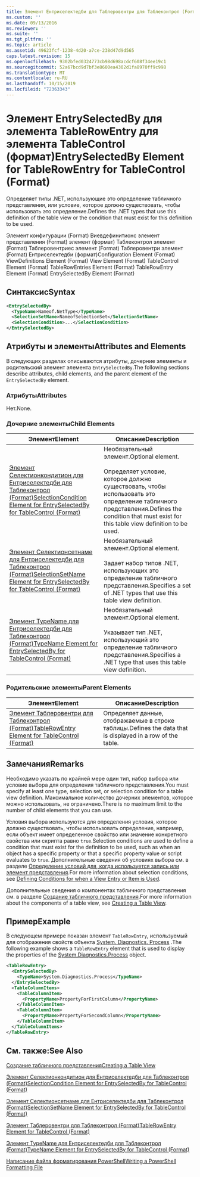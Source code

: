 ```yaml
---
title: Элемент Ентриселектедби для Таблеровентри для Таблеконтрол (Format) | Документация Майкрософт
ms.custom: ''
ms.date: 09/13/2016
ms.reviewer: ''
ms.suite: ''
ms.tgt_pltfrm: ''
ms.topic: article
ms.assetid: 49623fcf-1238-4d20-a7ce-238d47d9d565
caps.latest.revision: 15
ms.openlocfilehash: 9302bfed0324773cb98d698acdcf608f34ee19c1
ms.sourcegitcommit: 52a67bcd9d7bf3e8600ea4302d1fa8970ff9c998
ms.translationtype: MT
ms.contentlocale: ru-RU
ms.lasthandoff: 10/15/2019
ms.locfileid: "72363343"
---
```

# <a name="entryselectedby-element-for-tablerowentry--for-tablecontrol-format"></a><span data-ttu-id="f462f-102">Элемент EntrySelectedBy для элемента TableRowEntry для элемента TableControl (формат)</span><span class="sxs-lookup"><span data-stu-id="f462f-102">EntrySelectedBy Element for TableRowEntry  for TableControl (Format)</span></span>

<span data-ttu-id="f462f-103">Определяет типы .NET, использующие это определение табличного представления, или условие, которое должно существовать, чтобы использовать это определение.</span><span class="sxs-lookup"><span data-stu-id="f462f-103">Defines the .NET types that use this definition of the table view or the condition that must exist for this definition to be used.</span></span>

<span data-ttu-id="f462f-104">Элемент конфигурации (Format) Виевдефинитионс элемент представления (Format) элемент (формат) Таблеконтрол элемент (Format) Таблеровентриес элемент (Format) Таблеровентри элемент (Format) Ентриселектедби (формат)</span><span class="sxs-lookup"><span data-stu-id="f462f-104">Configuration Element (Format) ViewDefinitions Element (Format) View Element (Format) TableControl Element (Format) TableRowEntries Element (Format) TableRowEntry Element (Format) EntrySelectedBy Element (Format)</span></span>

## <a name="syntax"></a><span data-ttu-id="f462f-105">Синтаксис</span><span class="sxs-lookup"><span data-stu-id="f462f-105">Syntax</span></span>

```xml
<EntrySelectedBy>
  <TypeName>Nameof.NetType</TypeName>
  <SelectionSetName>NameofSelectionSet</SelectionSetName>
  <SelectionCondition>...</SelectionCondition>
</EntrySelectedBy>
```

## <a name="attributes-and-elements"></a><span data-ttu-id="f462f-106">Атрибуты и элементы</span><span class="sxs-lookup"><span data-stu-id="f462f-106">Attributes and Elements</span></span>

<span data-ttu-id="f462f-107">В следующих разделах описываются атрибуты, дочерние элементы и родительский элемент элемента `EntrySelectedBy`.</span><span class="sxs-lookup"><span data-stu-id="f462f-107">The following sections describe attributes, child elements, and the parent element of the `EntrySelectedBy` element.</span></span>

### <a name="attributes"></a><span data-ttu-id="f462f-108">Атрибуты</span><span class="sxs-lookup"><span data-stu-id="f462f-108">Attributes</span></span>

<span data-ttu-id="f462f-109">Нет.</span><span class="sxs-lookup"><span data-stu-id="f462f-109">None.</span></span>

### <a name="child-elements"></a><span data-ttu-id="f462f-110">Дочерние элементы</span><span class="sxs-lookup"><span data-stu-id="f462f-110">Child Elements</span></span>

|<span data-ttu-id="f462f-111">Элемент</span><span class="sxs-lookup"><span data-stu-id="f462f-111">Element</span></span>|<span data-ttu-id="f462f-112">Описание</span><span class="sxs-lookup"><span data-stu-id="f462f-112">Description</span></span>|
|-------------|-----------------|
|[<span data-ttu-id="f462f-113">Элемент Селектионкондитион для Ентриселектедби для Таблеконтрол (Format)</span><span class="sxs-lookup"><span data-stu-id="f462f-113">SelectionCondition Element for EntrySelectedBy for TableControl (Format)</span></span>](./selectioncondition-element-for-entryselectedby-for-tablecontrol-format.md)|<span data-ttu-id="f462f-114">Необязательный элемент.</span><span class="sxs-lookup"><span data-stu-id="f462f-114">Optional element.</span></span><br /><br /> <span data-ttu-id="f462f-115">Определяет условие, которое должно существовать, чтобы использовать это определение табличного представления.</span><span class="sxs-lookup"><span data-stu-id="f462f-115">Defines the condition that must exist for this table view definition to be used.</span></span>|
|[<span data-ttu-id="f462f-116">Элемент Селектионсетнаме для Ентриселектедби для Таблеконтрол (Format)</span><span class="sxs-lookup"><span data-stu-id="f462f-116">SelectionSetName Element for EntrySelectedBy for TableControl (Format)</span></span>](./selectionsetname-element-for-entryselectedby-for-tablecontrol-format.md)|<span data-ttu-id="f462f-117">Необязательный элемент.</span><span class="sxs-lookup"><span data-stu-id="f462f-117">Optional element.</span></span><br /><br /> <span data-ttu-id="f462f-118">Задает набор типов .NET, использующих это определение табличного представления.</span><span class="sxs-lookup"><span data-stu-id="f462f-118">Specifies a set of .NET types that use this table view definition.</span></span>|
|[<span data-ttu-id="f462f-119">Элемент TypeName для Ентриселектедби для Таблеконтрол (Format)</span><span class="sxs-lookup"><span data-stu-id="f462f-119">TypeName Element for EntrySelectedBy for TableControl (Format)</span></span>](./typename-element-for-entryselectedby-for-tablecontrol-format.md)|<span data-ttu-id="f462f-120">Необязательный элемент.</span><span class="sxs-lookup"><span data-stu-id="f462f-120">Optional element.</span></span><br /><br /> <span data-ttu-id="f462f-121">Указывает тип .NET, использующий это определение табличного представления.</span><span class="sxs-lookup"><span data-stu-id="f462f-121">Specifies a .NET type that uses this table view definition.</span></span>|

### <a name="parent-elements"></a><span data-ttu-id="f462f-122">Родительские элементы</span><span class="sxs-lookup"><span data-stu-id="f462f-122">Parent Elements</span></span>

|<span data-ttu-id="f462f-123">Элемент</span><span class="sxs-lookup"><span data-stu-id="f462f-123">Element</span></span>|<span data-ttu-id="f462f-124">Описание</span><span class="sxs-lookup"><span data-stu-id="f462f-124">Description</span></span>|
|-------------|-----------------|
|[<span data-ttu-id="f462f-125">Элемент Таблеровентри для Таблеконтрол (Format)</span><span class="sxs-lookup"><span data-stu-id="f462f-125">TableRowEntry Element for TableControl (Format)</span></span>](./tablerowentry-element-for-tablerowentries-for-tablecontrol-format.md)|<span data-ttu-id="f462f-126">Определяет данные, отображаемые в строке таблицы.</span><span class="sxs-lookup"><span data-stu-id="f462f-126">Defines the data that is displayed in a row of the table.</span></span>|

## <a name="remarks"></a><span data-ttu-id="f462f-127">Замечания</span><span class="sxs-lookup"><span data-stu-id="f462f-127">Remarks</span></span>

<span data-ttu-id="f462f-128">Необходимо указать по крайней мере один тип, набор выбора или условие выбора для определения табличного представления.</span><span class="sxs-lookup"><span data-stu-id="f462f-128">You must specify at least one type, selection set, or selection condition for a table view definition.</span></span> <span data-ttu-id="f462f-129">Максимальное количество дочерних элементов, которое можно использовать, не ограничено.</span><span class="sxs-lookup"><span data-stu-id="f462f-129">There is no maximum limit to the number of child elements that you can use.</span></span>

<span data-ttu-id="f462f-130">Условия выбора используются для определения условия, которое должно существовать, чтобы использовать определение, например, если объект имеет определенное свойство или значение конкретного свойства или скрипта равно `true`.</span><span class="sxs-lookup"><span data-stu-id="f462f-130">Selection conditions are used to define a condition that must exist for the definition to be used, such as when an object has a specific property or that a specific property value or script evaluates to `true`.</span></span> <span data-ttu-id="f462f-131">Дополнительные сведения об условиях выбора см. в разделе [Определение условий для, когда используется запись или элемент представления](./defining-conditions-for-displaying-data.md).</span><span class="sxs-lookup"><span data-stu-id="f462f-131">For more information about selection conditions, see [Defining Conditions for when a View Entry or Item is Used](./defining-conditions-for-displaying-data.md).</span></span>

<span data-ttu-id="f462f-132">Дополнительные сведения о компонентах табличного представления см. в разделе [Создание табличного представления](./creating-a-table-view.md).</span><span class="sxs-lookup"><span data-stu-id="f462f-132">For more information about the components of a table view, see [Creating a Table View](./creating-a-table-view.md).</span></span>

## <a name="example"></a><span data-ttu-id="f462f-133">Пример</span><span class="sxs-lookup"><span data-stu-id="f462f-133">Example</span></span>

<span data-ttu-id="f462f-134">В следующем примере показан элемент `TableRowEntry`, используемый для отображения свойств объекта [System. Diagnostics. Process](/dotnet/api/System.Diagnostics.Process) .</span><span class="sxs-lookup"><span data-stu-id="f462f-134">The following example shows a `TableRowEntry` element that is used to display the properties of the [System.Diagnostics.Process](/dotnet/api/System.Diagnostics.Process) object.</span></span>

```xml
<TableRowEntry>
  <EntrySelectedBy>
    <TypeName>System.Diagnostics.Process</TypeName>
  </EntrySelectedBy>
  <TableColumnItems>
    <TableColumnItem>
      <PropertyName>PropertyForFirstColumn</PropertyName>
    </TableColumnItem>
    <TableColumnItem>
      <PropertyName>PropertyForSecondColumn</PropertyName>
    </TableColumnItem>
  </TableColumnItems>
</TableRowEntry>
```

## <a name="see-also"></a><span data-ttu-id="f462f-135">См. также:</span><span class="sxs-lookup"><span data-stu-id="f462f-135">See Also</span></span>

[<span data-ttu-id="f462f-136">Создание табличного представления</span><span class="sxs-lookup"><span data-stu-id="f462f-136">Creating a Table View</span></span>](./creating-a-table-view.md)

[<span data-ttu-id="f462f-137">Элемент Селектионкондитион для Ентриселектедби для Таблеконтрол (Format)</span><span class="sxs-lookup"><span data-stu-id="f462f-137">SelectionCondition Element for EntrySelectedBy for TableControl (Format)</span></span>](./selectioncondition-element-for-entryselectedby-for-tablecontrol-format.md)

[<span data-ttu-id="f462f-138">Элемент Селектионсетнаме для Ентриселектедби для Таблеконтрол (Format)</span><span class="sxs-lookup"><span data-stu-id="f462f-138">SelectionSetName Element for EntrySelectedBy for TableControl (Format)</span></span>](./selectionsetname-element-for-entryselectedby-for-tablecontrol-format.md)

[<span data-ttu-id="f462f-139">Элемент Таблеровентри для Таблеконтрол (Format)</span><span class="sxs-lookup"><span data-stu-id="f462f-139">TableRowEntry Element for TableControl (Format)</span></span>](./tablerowentry-element-for-tablerowentries-for-tablecontrol-format.md)

[<span data-ttu-id="f462f-140">Элемент TypeName для Ентриселектедби для Таблеконтрол (Format)</span><span class="sxs-lookup"><span data-stu-id="f462f-140">TypeName Element for EntrySelectedBy for TableControl (Format)</span></span>](./typename-element-for-entryselectedby-for-tablecontrol-format.md)

[<span data-ttu-id="f462f-141">Написание файла форматирования PowerShell</span><span class="sxs-lookup"><span data-stu-id="f462f-141">Writing a PowerShell Formatting File</span></span>](./writing-a-powershell-formatting-file.md)
